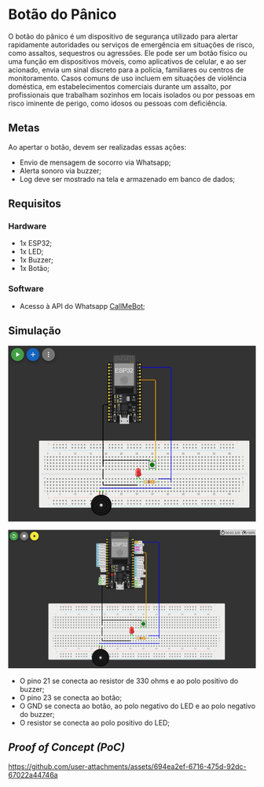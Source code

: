 # Botão do Pânico

O botão do pânico é um dispositivo de segurança utilizado para alertar rapidamente autoridades ou serviços de emergência em situações de risco, como assaltos, sequestros ou agressões. Ele pode ser um botão físico ou uma função em dispositivos móveis, como aplicativos de celular, e ao ser acionado, envia um sinal discreto para a polícia, familiares ou centros de monitoramento. Casos comuns de uso incluem em situações de violência doméstica, em estabelecimentos comerciais durante um assalto, por profissionais que trabalham sozinhos em locais isolados ou por pessoas em risco iminente de perigo, como idosos ou pessoas com deficiência.

## Metas

Ao apertar o botão, devem ser realizadas essas ações:

- Envio de mensagem de socorro via Whatsapp;
- Alerta sonoro via buzzer;
- Log deve ser mostrado na tela e armazenado em banco de dados;

## Requisitos

### Hardware

- 1x ESP32;
- 1x LED;
- 1x Buzzer;
- 1x Botão;

### Software

- Acesso à API do Whatsapp [CallMeBot](https://www.callmebot.com/blog/free-api-whatsapp-messages/);

## Simulação

![Simulação](./sim.jpeg)

![Simulação com Indicação](./sim2.png)

- O pino 21 se conecta ao resistor de 330 ohms e ao polo positivo do buzzer;
- O pino 23 se conecta ao botão;
- O GND se conecta ao botão, ao polo negativo do LED e ao polo negativo do buzzer;
- O resistor se conecta ao polo positivo do LED;

## *Proof of Concept (PoC)*

https://github.com/user-attachments/assets/694ea2ef-6716-475d-92dc-67022a44746a
